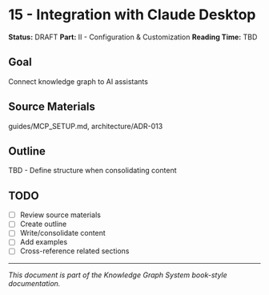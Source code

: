 # 15 - Integration with Claude Desktop

**Status:** DRAFT
**Part:** II - Configuration & Customization
**Reading Time:** TBD

## Goal

Connect knowledge graph to AI assistants

## Source Materials

guides/MCP_SETUP.md, architecture/ADR-013

## Outline

TBD - Define structure when consolidating content

## TODO

- [ ] Review source materials
- [ ] Create outline
- [ ] Write/consolidate content
- [ ] Add examples
- [ ] Cross-reference related sections

---

*This document is part of the Knowledge Graph System book-style documentation.*
